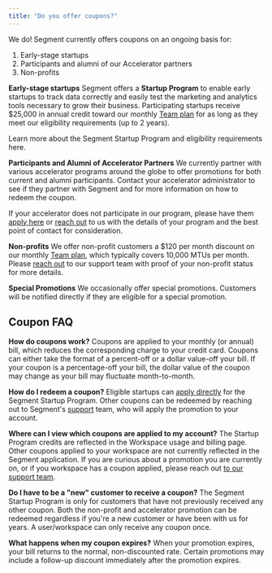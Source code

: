 ```yaml
---
title: "Do you offer coupons?"
---
```


We do! Segment currently offers coupons on an ongoing basis for:


1. Early-stage startups
2. Participants and alumni of our Accelerator partners
3. Non-profits

**Early-stage startups**
Segment offers a **Startup Program** to enable early startups to track data correctly and easily test the marketing and analytics tools necessary to grow their business. Participating startups receive $25,000 in annual credit toward our monthly [Team plan](https://segment.com/pricing/) for as long as they meet our eligibility requirements (up to 2 years). 

Learn more about the Segment Startup Program and eligibility requirements here.

**Participants and Alumni of Accelerator Partners**
We currently partner with various accelerator programs around the globe to offer promotions for both current and alumni participants. Contact your accelerator administrator to see if they partner with Segment and for more information on how to redeem the coupon. 

If your accelerator does not participate in our program, please have them [apply here](https://airtable.com/shr84MIvVo4k8xbaO) or [reach out](https://segment.com/help/contact) to us with the details of your program and the best point of contact for consideration.

**Non-profits**
We offer non-profit customers a $120 per month discount on our monthly [Team plan](https://segment.com/pricing/), which typically covers 10,000 MTUs per month. Please [reach out](https://segment.com/help/contact) to our support team with proof of your non-profit status for more details.

**Special Promotions**
We occasionally offer special promotions. Customers will be notified directly if they are eligible for a special promotion.


## Coupon FAQ

**How do coupons work?**
Coupons are applied to your monthly (or annual) bill, which reduces the corresponding charge to your credit card. Coupons can either take the format of a percent-off or a dollar value-off your bill. If your coupon is a percentage-off your bill, the dollar value of the coupon may change as your bill may fluctuate month-to-month.

**How do I redeem a coupon?**
Eligible startups can [apply directly](http://segment.com/industry/startups) for the Segment Startup Program. Other coupons can be redeemed by reaching out to Segment's [support](https://segment.com/contact/billing) team, who will apply the promotion to your account.

**Where can I view which coupons are applied to my account?**
The Startup Program credits are reflected in the Workspace usage and billing page. Other coupons applied to your workspace are not currently reflected in the Segment application. If you are curious about a promotion you are currently on, or if you workspace has a coupon applied, please reach out [to our support team](https://segment.com/contact/billing).

**Do I have to be a "new" customer to receive a coupon?**
The Segment Startup Program is only for customers that have not previously received any other coupon. Both the non-profit and accelerator promotion can be redeemed regardless if you're a new customer or have been with us for years. A user/workspace can only receive any coupon once.

**What happens when my coupon expires?**
When your promotion expires, your bill returns to the normal, non-discounted rate. Certain promotions may include a follow-up discount immediately after the promotion expires.
